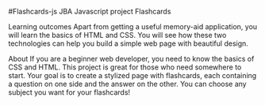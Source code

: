 #Flashcards-js
JBA Javascript project Flashcards

Learning outcomes
Apart from getting a useful memory-aid application, you will learn the basics of HTML and CSS. You will see how these two technologies can help you build a simple web page with beautiful design.

About
If you are a beginner web developer, you need to know the basics of CSS and HTML. This project is great for those who need somewhere to start. Your goal is to create a stylized page with flashcards, each containing a question on one side and the answer on the other. You can choose any subject you want for your flashcards!
